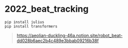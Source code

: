 # 2022_beat_tracking

```
pip install julius
pip install transformers
```


> https://aeolian-duckling-46a.notion.site/robot_beat-dd028b6aec2b4c489e3bbab09216b38f

